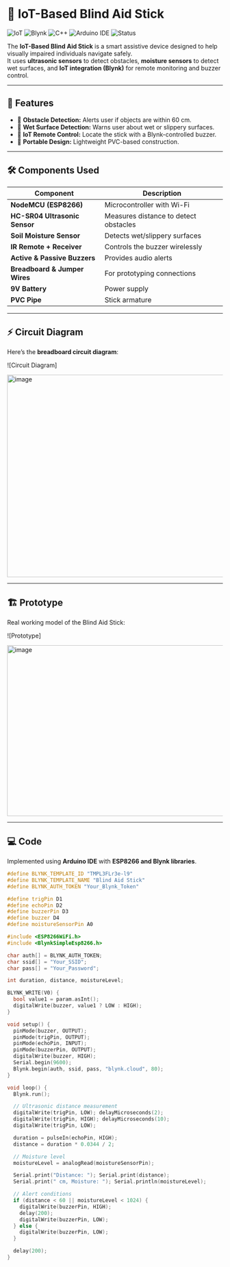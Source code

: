 # 🦯 IoT-Based Blind Aid Stick

![IoT](https://img.shields.io/badge/IoT-Project-blue)
![Blynk](https://img.shields.io/badge/Blynk-ESP8266-green)
![C++](https://img.shields.io/badge/Language-C%2B%2B-orange)
![Arduino IDE](https://img.shields.io/badge/IDE-Arduino-blue)
![Status](https://img.shields.io/badge/Status-Completed-success)

The **IoT-Based Blind Aid Stick** is a smart assistive device designed to help visually impaired individuals navigate safely.  
It uses **ultrasonic sensors** to detect obstacles, **moisture sensors** to detect wet surfaces, and **IoT integration (Blynk)** for remote monitoring and buzzer control.

---

## 📌 Features

- 🔹 **Obstacle Detection:** Alerts user if objects are within 60 cm.  
- 🔹 **Wet Surface Detection:** Warns user about wet or slippery surfaces.  
- 🔹 **IoT Remote Control:** Locate the stick with a Blynk-controlled buzzer.  
- 🔹 **Portable Design:** Lightweight PVC-based construction.  

---

## 🛠 Components Used

| Component | Description |
|----------|-------------|
| **NodeMCU (ESP8266)** | Microcontroller with Wi-Fi |
| **HC-SR04 Ultrasonic Sensor** | Measures distance to detect obstacles |
| **Soil Moisture Sensor** | Detects wet/slippery surfaces |
| **IR Remote + Receiver** | Controls the buzzer wirelessly |
| **Active & Passive Buzzers** | Provides audio alerts |
| **Breadboard & Jumper Wires** | For prototyping connections |
| **9V Battery** | Power supply |
| **PVC Pipe** | Stick armature |

---

## ⚡ Circuit Diagram

Here’s the **breadboard circuit diagram**:

![Circuit Diagram]

<img width="719" height="473" alt="image" src="https://github.com/user-attachments/assets/0a7f6def-9be9-44d1-b2c7-4ce356f0aaaf" />


---

## 🏗 Prototype

Real working model of the Blind Aid Stick:

![Prototype]

<img width="686" height="399" alt="image" src="https://github.com/user-attachments/assets/60253e81-832b-4b04-9400-d220db9cb3b8" />


---

## 💻 Code

Implemented using **Arduino IDE** with **ESP8266 and Blynk libraries**.

```cpp
#define BLYNK_TEMPLATE_ID "TMPL3FLr3e-l9"
#define BLYNK_TEMPLATE_NAME "Blind Aid Stick"
#define BLYNK_AUTH_TOKEN "Your_Blynk_Token"

#define trigPin D1
#define echoPin D2
#define buzzerPin D3
#define buzzer D4
#define moistureSensorPin A0

#include <ESP8266WiFi.h>
#include <BlynkSimpleEsp8266.h>

char auth[] = BLYNK_AUTH_TOKEN;
char ssid[] = "Your_SSID";
char pass[] = "Your_Password";

int duration, distance, moistureLevel;

BLYNK_WRITE(V0) {
  bool value1 = param.asInt();
  digitalWrite(buzzer, value1 ? LOW : HIGH);
}

void setup() {
  pinMode(buzzer, OUTPUT);
  pinMode(trigPin, OUTPUT);
  pinMode(echoPin, INPUT);
  pinMode(buzzerPin, OUTPUT);
  digitalWrite(buzzer, HIGH);
  Serial.begin(9600);
  Blynk.begin(auth, ssid, pass, "blynk.cloud", 80);
}

void loop() {
  Blynk.run();

  // Ultrasonic distance measurement
  digitalWrite(trigPin, LOW); delayMicroseconds(2);
  digitalWrite(trigPin, HIGH); delayMicroseconds(10);
  digitalWrite(trigPin, LOW);

  duration = pulseIn(echoPin, HIGH);
  distance = duration * 0.0344 / 2;

  // Moisture level
  moistureLevel = analogRead(moistureSensorPin);

  Serial.print("Distance: "); Serial.print(distance);
  Serial.print(" cm, Moisture: "); Serial.println(moistureLevel);

  // Alert conditions
  if (distance < 60 || moistureLevel < 1024) {
    digitalWrite(buzzerPin, HIGH);
    delay(200);
    digitalWrite(buzzerPin, LOW);
  } else {
    digitalWrite(buzzerPin, LOW);
  }

  delay(200);
}
